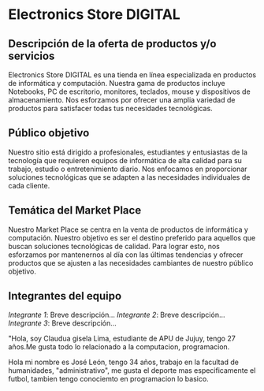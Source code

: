 # Electronics Store DIGITAL

## Descripción de la oferta de productos y/o servicios

Electronics Store DIGITAL es una tienda en línea especializada en productos de informática y computación. Nuestra gama de productos incluye Notebooks, PC de escritorio, monitores, teclados, mouse y dispositivos de almacenamiento. Nos esforzamos por ofrecer una amplia variedad de productos para satisfacer todas tus necesidades tecnológicas.

## Público objetivo

Nuestro sitio está dirigido a profesionales, estudiantes y entusiastas de la tecnología que requieren equipos de informática de alta calidad para su trabajo, estudio o entretenimiento diario. Nos enfocamos en proporcionar soluciones tecnológicas que se adapten a las necesidades individuales de cada cliente.

## Temática del Market Place

Nuestro Market Place se centra en la venta de productos de informática y computación. Nuestro objetivo es ser el destino preferido para aquellos que buscan soluciones tecnológicas de calidad. Para lograr esto, nos esforzamos por mantenernos al día con las últimas tendencias y ofrecer productos que se ajusten a las necesidades cambiantes de nuestro público objetivo.

## Integrantes del equipo

*Integrante 1*: Breve descripción...
*Integrante 2*: Breve descripción...
*Integrante 3*: Breve descripción...



"Hola, soy Claudua gisela Lima, estudiante de APU de Jujuy, tengo 27 años.Me gusta todo lo relacionado a la computacion, programacion.

Hola mi nombre es José León, tengo 34 años, trabajo en la facultad de humanidades, "administrativo", me gusta el deporte mas especificamente el futbol, tambien tengo conociemto en programacion lo basico.
